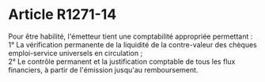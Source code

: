 # Article R1271-14

  
Pour être habilité, l'émetteur tient une comptabilité appropriée permettant :   
1° La vérification permanente de la liquidité de la contre-valeur des chèques emploi-service universels en circulation ;   
2° Le contrôle permanent et la justification comptable de tous les flux financiers, à partir de l'émission jusqu'au remboursement.